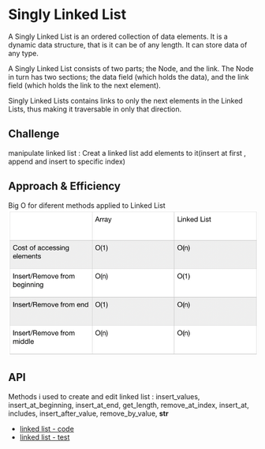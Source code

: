 
# Singly Linked List
A Singly Linked List is an ordered collection of data elements. It is a dynamic data structure, that is it can be of any length. It can store data of any type.

A Singly Linked List consists of two parts; the Node, and the link. The Node in turn has two sections; the data field (which holds the data), and the link field (which holds the link to the next element).

Singly Linked Lists contains links to only the next elements in the Linked Lists, thus making it traversable in only that direction.

## Challenge
manipulate linked list :
Creat a linked list 
add elements to it(insert at first , append and insert to specific index)

## Approach & Efficiency
Big O for diferent methods applied to Linked List
![](./Big_O_LinkedList.png)


## API
Methods i used to create and edit linked list :
insert_values,
   insert_at_beginning,
   insert_at_end,
   get_length,
   remove_at_index,
   insert_at,
   includes,
   insert_after_value,
   remove_by_value,
   __str__




- [linked list - code](./linked_list.py)
- [linked list - test](./test_linked_list.py)